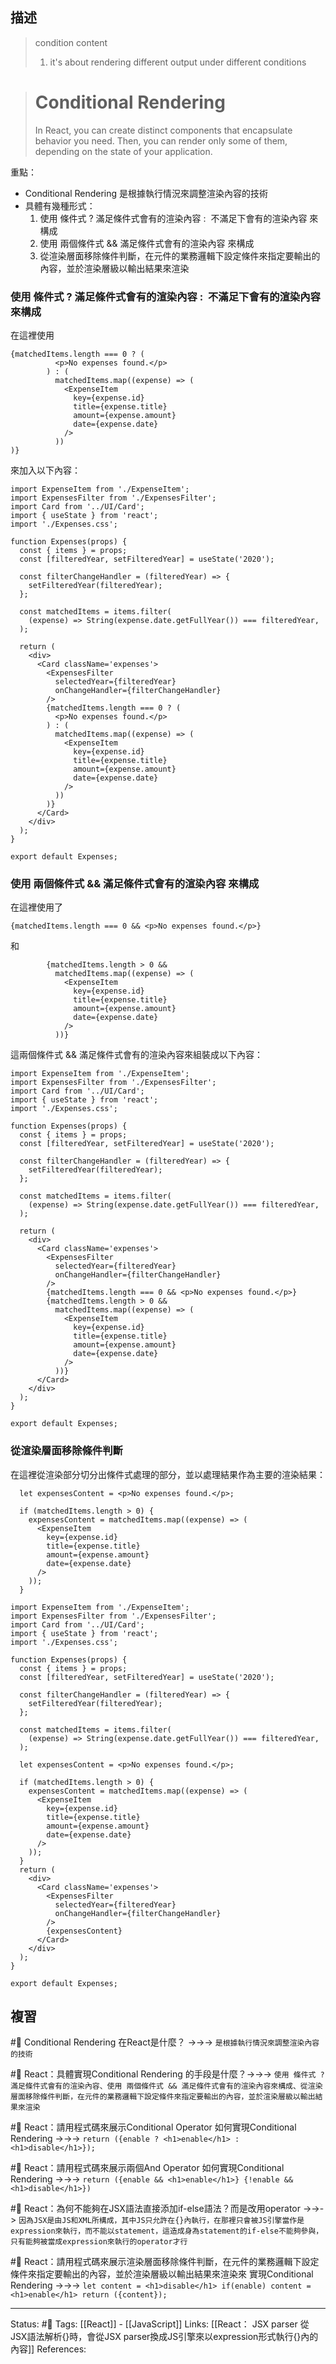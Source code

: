 ## 描述


>condition content
> 1. it's about rendering different output under different conditions

> # Conditional Rendering
> In React, you can create distinct components that encapsulate behavior you need. Then, you can render only some of them, depending on the state of your application.


重點：
- Conditional Rendering 是根據執行情況來調整渲染內容的技術
-  具體有幾種形式：
	1. 使用 條件式 ? 滿足條件式會有的渲染內容 :  不滿足下會有的渲染內容 來構成
	2. 使用 兩個條件式 && 滿足條件式會有的渲染內容 來構成
	3. 從渲染層面移除條件判斷，在元件的業務邏輯下設定條件來指定要輸出的內容，並於渲染層級以輸出結果來渲染



### 使用 條件式 ? 滿足條件式會有的渲染內容 :  不滿足下會有的渲染內容 來構成

在這裡使用
```
{matchedItems.length === 0 ? (
          <p>No expenses found.</p>
        ) : (
          matchedItems.map((expense) => (
            <ExpenseItem
              key={expense.id}
              title={expense.title}
              amount={expense.amount}
              date={expense.date}
            />
          ))
)}
```

來加入以下內容：
```
import ExpenseItem from './ExpenseItem';
import ExpensesFilter from './ExpensesFilter';
import Card from '../UI/Card';
import { useState } from 'react';
import './Expenses.css';

function Expenses(props) {
  const { items } = props;
  const [filteredYear, setFilteredYear] = useState('2020');

  const filterChangeHandler = (filteredYear) => {
    setFilteredYear(filteredYear);
  };

  const matchedItems = items.filter(
    (expense) => String(expense.date.getFullYear()) === filteredYear,
  );

  return (
    <div>
      <Card className='expenses'>
        <ExpensesFilter
          selectedYear={filteredYear}
          onChangeHandler={filterChangeHandler}
        />
        {matchedItems.length === 0 ? (
          <p>No expenses found.</p>
        ) : (
          matchedItems.map((expense) => (
            <ExpenseItem
              key={expense.id}
              title={expense.title}
              amount={expense.amount}
              date={expense.date}
            />
          ))
        )}
      </Card>
    </div>
  );
}

export default Expenses;
```

###  使用 兩個條件式 && 滿足條件式會有的渲染內容  來構成

在這裡使用了
```
{matchedItems.length === 0 && <p>No expenses found.</p>}
```
和
```
        {matchedItems.length > 0 &&
          matchedItems.map((expense) => (
            <ExpenseItem
              key={expense.id}
              title={expense.title}
              amount={expense.amount}
              date={expense.date}
            />
          ))}
```
這兩個條件式 && 滿足條件式會有的渲染內容來組裝成以下內容：

```
import ExpenseItem from './ExpenseItem';
import ExpensesFilter from './ExpensesFilter';
import Card from '../UI/Card';
import { useState } from 'react';
import './Expenses.css';

function Expenses(props) {
  const { items } = props;
  const [filteredYear, setFilteredYear] = useState('2020');

  const filterChangeHandler = (filteredYear) => {
    setFilteredYear(filteredYear);
  };

  const matchedItems = items.filter(
    (expense) => String(expense.date.getFullYear()) === filteredYear,
  );

  return (
    <div>
      <Card className='expenses'>
        <ExpensesFilter
          selectedYear={filteredYear}
          onChangeHandler={filterChangeHandler}
        />
        {matchedItems.length === 0 && <p>No expenses found.</p>}
        {matchedItems.length > 0 &&
          matchedItems.map((expense) => (
            <ExpenseItem
              key={expense.id}
              title={expense.title}
              amount={expense.amount}
              date={expense.date}
            />
          ))}
      </Card>
    </div>
  );
}

export default Expenses;

```



### 從渲染層面移除條件判斷


在這裡從渲染部分切分出條件式處理的部分，並以處理結果作為主要的渲染結果：
```
  let expensesContent = <p>No expenses found.</p>;

  if (matchedItems.length > 0) {
    expensesContent = matchedItems.map((expense) => (
      <ExpenseItem
        key={expense.id}
        title={expense.title}
        amount={expense.amount}
        date={expense.date}
      />
    ));
  }
```



```
import ExpenseItem from './ExpenseItem';
import ExpensesFilter from './ExpensesFilter';
import Card from '../UI/Card';
import { useState } from 'react';
import './Expenses.css';

function Expenses(props) {
  const { items } = props;
  const [filteredYear, setFilteredYear] = useState('2020');

  const filterChangeHandler = (filteredYear) => {
    setFilteredYear(filteredYear);
  };

  const matchedItems = items.filter(
    (expense) => String(expense.date.getFullYear()) === filteredYear,
  );

  let expensesContent = <p>No expenses found.</p>;

  if (matchedItems.length > 0) {
    expensesContent = matchedItems.map((expense) => (
      <ExpenseItem
        key={expense.id}
        title={expense.title}
        amount={expense.amount}
        date={expense.date}
      />
    ));
  }
  return (
    <div>
      <Card className='expenses'>
        <ExpensesFilter
          selectedYear={filteredYear}
          onChangeHandler={filterChangeHandler}
        />
        {expensesContent}
      </Card>
    </div>
  );
}

export default Expenses;
```




## 複習

#🧠 Conditional Rendering 在React是什麼？ ->->-> `是根據執行情況來調整渲染內容的技術`
<!--SR:!2023-06-11,178,250-->

#🧠 React：具體實現Conditional Rendering 的手段是什麼？->->-> `使用 條件式 ? 滿足條件式會有的渲染內容、使用 兩個條件式 && 滿足條件式會有的渲染內容來構成、從渲染層面移除條件判斷，在元件的業務邏輯下設定條件來指定要輸出的內容，並於渲染層級以輸出結果來渲染`
<!--SR:!2023-07-04,193,250-->


#🧠 React：請用程式碼來展示Conditional Operator 如何實現Conditional Rendering  ->->-> `return ({enable ? <h1>enable</h1> : <h1>disable</h1>});`
<!--SR:!2023-05-28,168,250-->

#🧠 React：請用程式碼來展示兩個And Operator 如何實現Conditional Rendering ->->-> `return ({enable && <h1>enable</h1>} {!enable && <h1>disable</h1>})`
<!--SR:!2023-06-01,170,250-->


#🧠 React：為何不能夠在JSX語法直接添加if-else語法？而是改用operator ->->-> `因為JSX是由JS和XML所構成，其中JS只允許在{}內執行，在那裡只會被JS引擎當作是expression來執行，而不能以statement，這造成身為statement的if-else不能夠參與，只有能夠被當成expression來執行的operator才行`
<!--SR:!2023-03-27,128,250-->

#🧠  React：請用程式碼來展示渲染層面移除條件判斷，在元件的業務邏輯下設定條件來指定要輸出的內容，並於渲染層級以輸出結果來渲染來 實現Conditional Rendering  ->->-> `let content = <h1>disable</h1> if(enable) content = <h1>enable</h1> return ({content});`
<!--SR:!2023-01-08,81,248-->

---
Status: #🌱 
Tags:
[[React]] - [[JavaScript]]
Links:
[[React： JSX parser 從JSX語法解析{}時，會從JSX parser換成JS引擎來以expression形式執行{}內的內容]]
References: